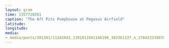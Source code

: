 ```yaml
---
layout: gram
time: 1357728261
caption: "The Aft Pits Pumphouse at Pegasus Airfield"
latitude: 
longitude: 
media:
- media/posts/201301/11242641_1391813541146196_363361137_n_17842333987000351.jpg
---
```

